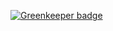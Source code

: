 

[![Greenkeeper badge](https://badges.greenkeeper.io/bitdiver/definition.svg)](https://greenkeeper.io/)